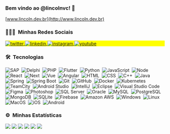 ### Bem vindo ao @lincolnvc! 👋
[www.lincoln.dev.br](http://www.lincoln.dev.br) 

### 👨🏽‍🦲 &nbsp;Minhas Redes Sociais

<p align="left" style="background:yellow">
<a href="https://twitter.com/lincolnvc" target="_blank">
  <img align="center" src="https://img.shields.io/badge/-lincolnvc-05122A?style=flat&logo=twitter" alt="twitter"/>  
</a>
<a href="https://linkedin.com/in/lincolndecastro" target="_blank">
  <img align="center" src="https://img.shields.io/badge/-lincolndecastro-05122A?style=flat&logo=linkedin" alt="linkedin"/>
</a>
<a href="https://instagram.com/lincolnvc" target="_blank">
 <img align="center" src="https://img.shields.io/badge/-lincolnvc-05122A?style=flat&logo=instagram" alt="instagram"/>
</a>
<a href="https://youtube.com/@LincolnDeveloper" target="_blank">
 <img align="center" src="https://img.shields.io/badge/-lincolnvc-05122A?style=flat&logo=youtube" alt="youtube"/>
</a>
</p>

### 🛠 &nbsp;Tecnologias

![SAP](https://img.shields.io/badge/-SAP-05122A?style=flat&logo=sap)&nbsp;
![Delphi](https://img.shields.io/badge/-Delphi-05122A?style=flat&logo=delphi)&nbsp;
![PHP](https://img.shields.io/badge/-PHP-05122A?style=flat&logo=php)&nbsp;
![Flutter](https://img.shields.io/badge/-Flutter-05122A?style=flat&logo=flutter)&nbsp;
![Python](https://img.shields.io/badge/-Python-05122A?style=flat&logo=python)&nbsp;
![JavaScript](https://img.shields.io/badge/-JavaScript-05122A?style=flat&logo=javascript)&nbsp;
![Node](https://img.shields.io/badge/-Node.js-05122A?style=flat&logo=node.js)&nbsp;
![React](https://img.shields.io/badge/-React-05122A?style=flat&logo=react)&nbsp;
![Next](https://img.shields.io/badge/-Next-05122A?style=flat&logo=nextdotjs)&nbsp;
![Vue](https://img.shields.io/badge/-Vue.js-05122A?style=flat&logo=vuedotjs)&nbsp;
![Angular](https://img.shields.io/badge/-Angular-05122A?style=flat&logo=angular)&nbsp;
![HTML](https://img.shields.io/badge/-HTML-05122A?style=flat&logo=HTML5)&nbsp;
![CSS](https://img.shields.io/badge/-CSS-05122A?style=flat&logo=CSS3&logoColor=1572B6)&nbsp;
![C++](https://img.shields.io/badge/-C++-05122A?style=flat&logo=cplusplus)&nbsp;
![Java](https://img.shields.io/badge/-Java-05122A?style=flat&logo=openjdk)&nbsp;
![Spring](https://img.shields.io/badge/-Spring-05122A?style=flat&logo=spring)&nbsp;
![Spring Boot](https://img.shields.io/badge/-Spring%20Boot-05122A?style=flat&logo=springboot)&nbsp;
![Git](https://img.shields.io/badge/-Git-05122A?style=flat&logo=git)&nbsp;
![GitHub](https://img.shields.io/badge/-GitHub-05122A?style=flat&logo=github)&nbsp;
![Docker](https://img.shields.io/badge/-Docker-05122A?style=flat&logo=docker)&nbsp;
![Kubernetes](https://img.shields.io/badge/-Kubernetes-05122A?style=flat&logo=kubernetes)&nbsp;
![TeamCity](https://img.shields.io/badge/-Team%20City-05122A?style=flat&logo=teamcity)&nbsp;
![Android Studio](https://img.shields.io/badge/-Android%20Studio-05122A?style=flat&logo=androidstudio)&nbsp;
![IntelliJ](https://img.shields.io/badge/-IntelliJ-05122A?style=flat&logo=intellijidea)&nbsp;
![Eclipse](https://img.shields.io/badge/-Eclipse-05122A?style=flat&logo=eclipseide)&nbsp;
![Visual Studio Code](https://img.shields.io/badge/-Visual%20Studio%20Code-05122A?style=flat&logo=visual-studio-code&logoColor=007ACC)&nbsp;
![Figma](https://img.shields.io/badge/-Figma-05122A?style=flat&logo=figma)&nbsp;
![Photoshop](https://img.shields.io/badge/-Photoshop-05122A?style=flat&logo=adobephotoshop)&nbsp;
![SQL Server](https://img.shields.io/badge/-SQL%20Server-05122A?style=flat&logo=microsoftsqlserver)&nbsp;
![Oracle](https://img.shields.io/badge/-Oracle-05122A?style=flat&logo=oracle)&nbsp;
![MySQL](https://img.shields.io/badge/-MySQL-05122A?style=flat&logo=mysql)&nbsp;
![PostgreSQL](https://img.shields.io/badge/-PostgreSQL-05122A?style=flat&logo=postgresql)&nbsp;
![MongoDB](https://img.shields.io/badge/-MongoDB-05122A?style=flat&logo=mongodb)&nbsp;
![SQLite](https://img.shields.io/badge/-SQLite-05122A?style=flat&logo=sqlite)&nbsp;
![Firebase](https://img.shields.io/badge/-Firebase-05122A?style=flat&logo=firebase)&nbsp;
![Amazon AWS](https://img.shields.io/badge/-Amazon%20AWS-05122A?style=flat&logo=amazonaws)&nbsp;
![Windows](https://img.shields.io/badge/-Windows-05122A?style=flat&logo=windows)&nbsp;
![Linux](https://img.shields.io/badge/-Linux-05122A?style=flat&logo=linux)&nbsp;
![MacOS](https://img.shields.io/badge/-macOS-05122A?style=flat&logo=macos)&nbsp;
![iOS](https://img.shields.io/badge/-iOS-05122A?style=flat&logo=ios)&nbsp;
![Android](https://img.shields.io/badge/-Android-05122A?style=flat&logo=android)&nbsp;


<!--
🐦 [Twitter](https://twitter.com/lincolnvc)<br>
💼 [Linkedin](https://www.linkedin.com/in/lincolndecastro)<br>
📷 [Instagram](http://instagram.com/lincolnvc)<br>

**lincolnvc/lincolnvc** is a ✨ _special_ ✨ repository because its `README.md` (this file) appears on your GitHub profile.

Here are some ideas to get you started:

- 🔭 I’m currently working on ...
- 🌱 I’m currently learning ...
- 👯 I’m looking to collaborate on ...
- 🤔 I’m looking for help with ...
- 💬 Ask me about ...
- 📫 How to reach me: ...
- 😄 Pronouns: ...
- ⚡ Fun fact: ...
![Top Langs](https://github-readme-stats.vercel.app/api/top-langs/?username=lincolnvc&layout=compact)

<img align="center" src="https://github-readme-stats.vercel.app/api/top-langs/?username=lincolnvc&layout=compact&title_color=#000000&card_width=300" alt="Linguagens que mais usei"/>

-->
### ⚙️ &nbsp;Minhas Estatísticas


![](https://github-profile-summary-cards.vercel.app/api/cards/profile-details?username=lincolnvc&theme=nord_bright)
![](https://github-profile-summary-cards.vercel.app/api/cards/repos-per-language?username=lincolnvc&theme=nord_bright)
![](https://github-profile-summary-cards.vercel.app/api/cards/most-commit-language?username=lincolnvc&theme=nord_bright)
![](https://github-profile-summary-cards.vercel.app/api/cards/stats?username=lincolnvc&theme=nord_bright)
![](https://github-profile-summary-cards.vercel.app/api/cards/productive-time?username=lincolnvc&theme=nord_bright)
![](https://github-readme-stats.vercel.app/api/top-langs/?username=lincolnvc&layout=compact&title_color=#000000&card_width=250)
